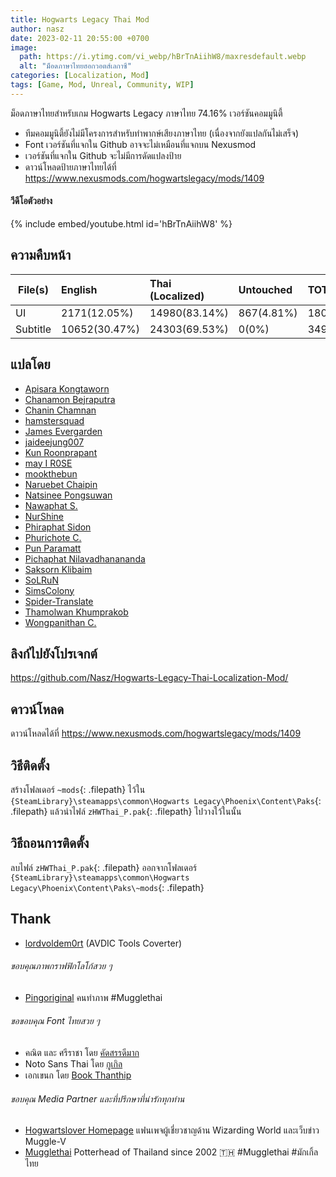 ```yaml
---
title: Hogwarts Legacy Thai Mod
author: nasz
date: 2023-02-11 20:55:00 +0700
image:
  path: https://i.ytimg.com/vi_webp/hBrTnAiihW8/maxresdefault.webp
  alt: "ม็อดภาษาไทยฮอกวอตส์เลกาซี"
categories: [Localization, Mod]
tags: [Game, Mod, Unreal, Community, WIP]
---
```


ม็อดภาษาไทยสำหรับเกม Hogwarts Legacy ภาษาไทย 74.16% เวอร์ชันคอมมูนิตี้ 

  - ทีมคอมมูนิตี้ยังไม่มีโครงการสำหรับทำพากษ์เสียงภาษาไทย (เนื่องจากยังแปลกันไม่เสร็จ)
  - Font เวอร์ชันที่แจกใน Github อาจจะไม่เหมือนที่แจกบน Nexusmod
  - เวอร์ชันที่แจกใน Github จะไม่มีการดัดแปลงป้าย
  - ดาวน์โหลดป้ายภาษาไทยได้ที่ <https://www.nexusmods.com/hogwartslegacy/mods/1409>

#### วีดีโอตัวอย่าง
{% include embed/youtube.html id='hBrTnAiihW8' %}

## ความคืบหน้า

| File(s)             | English       | Thai (Localized) | Untouched     | TOTAL |
|---------------------|:--------------|:-----------------|:--------------|:------|
| UI                  | 2171(12.05%)  | 14980(83.14%)    | 867(4.81%)    | 18018 |
| Subtitle            | 10652(30.47%) | 24303(69.53%)    | 0(0%)         | 34955 |

## แปลโดย
  + [Apisara Kongtaworn](https://www.facebook.com/Apisara.k43)
  + [Chanamon Bejraputra](https://www.facebook.com/jan.chanamon)
  + [Chanin Chamnan](https://www.facebook.com/chinznz.chamnan/)
  + [hamstersquad](https://www.facebook.com/onehamstersquad/)
  + [James Evergarden](https://www.facebook.com/profile.php?id=100003894496976)
  + [jaideejung007](https://discuzthai.com/)
  + [Kun Roonprapant](#)
  + [may I R0SE](https://instagram.com/mamukyy?igshid=NDk5N2NlZjQ=)
  + [mookthebun](https://www.twitch.tv/mookthebun)
  + [Naruebet Chaipin](https://www.facebook.com/naruebet)
  + [Natsinee Pongsuwan](https://www.facebook.com/nam.pongsuwan/)
  + [Nawaphat S.](#)
  + [NurShine](#)
  + [Phiraphat Sidon](https://www.facebook.com/phiraphats/)
  + [Phurichote C.](#)
  + [Pun Paramatt](#)
  + [Pichaphat Nilavadhanananda](https://www.facebook.com/oilfromnowherex)
  + [Saksorn Klibaim](https://www.facebook.com/saksorn.glibaim)
  + [SoLRuN](https://www.facebook.com/profile.php?id=100009724057464)
  + [SimsColony](https://www.facebook.com/SimsColony)
  + [Spider-Translate](https://www.facebook.com/SpiderTranslate)
  + [Thamolwan Khumprakob](https://www.facebook.com/jobjab.khumprakob)
  + [Wongpanithan C.](https://instagram.com/niitanc?igshid=NzAzN2Q1NTE=)
  
## ลิงก์ไปยังโปรเจกต์
<https://github.com/Nasz/Hogwarts-Legacy-Thai-Localization-Mod/>

## ดาวน์โหลด
ดาวน์โหลดได้ที่ <https://www.nexusmods.com/hogwartslegacy/mods/1409>

## วิธีติดตั้ง
สร้างโฟลเดอร์ `~mods`{: .filepath} ไว้ใน `{SteamLibrary}\steamapps\common\Hogwarts Legacy\Phoenix\Content\Paks`{: .filepath} แล้วนำไฟล์ `zHWThai_P.pak`{: .filepath} ไปวางใว้ในนั้น

## วิธีถอนการติดตั้ง
ลบไฟล์ `zHWThai_P.pak`{: .filepath} ออกจากโฟลเดอร์ `{SteamLibrary}\steamapps\common\Hogwarts Legacy\Phoenix\Content\Paks\~mods`{: .filepath}

## Thank
  + [lordvoldem0rt](https://github.com/lordvoldem0rt) (AVDIC Tools Coverter)

###### ขอบคุณภาพกราฟฟิกโลโก้สวย ๆ
  + [Pingoriginal](https://www.facebook.com/pingpongoriginal) คนทำภาพ #Mugglethai

###### ขอขอบคุณ Font ไทยสวย ๆ
  + คณิต และ ศรีราชา โดย [คัดสรรดีมาก](https://www.cadsondemak.com/)
  + Noto Sans Thai โดย [กูเกิล](https://fonts.google.com/noto)
  + เอกเขนก โดย [Book Thanthip](https://www.facebook.com/BookThanthip)

###### ขอบคุณ Media Partner และที่ปรึกษาที่น่ารักทุกท่าน
  + [Hogwartslover Homepage](https://www.facebook.com/hogwartsloverhomepage)
  แฟนเพจผู้เชี่ยวชาญด้าน Wizarding World และเว็บข่าว Muggle-V
  + [Mugglethai](https://www.facebook.com/mugglethai.mt)
  Potterhead of Thailand since 2002 🇹🇭 #Mugglethai #มักเกิ้ลไทย